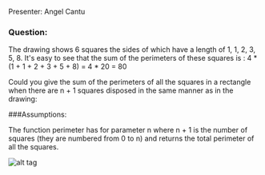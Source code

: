 Presenter: Angel Cantu

### Question:

The drawing shows 6 squares the sides of which have a length of 1, 1, 2, 3, 5, 8. It's easy to see that the sum of the perimeters of these squares is : 4 * (1 + 1 + 2 + 3 + 5 + 8) = 4 * 20 = 80

Could you give the sum of the perimeters of all the squares in a rectangle when there are n + 1 squares disposed in the same manner as in the drawing:

###Assumptions:

The function perimeter has for parameter n where n + 1 is the number of squares (they are numbered from 0 to n) and returns the total perimeter of all the squares.


![alt tag](http://i.imgur.com/EYcuB1wm.jpg)